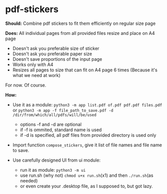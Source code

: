 # pdf-stickers

**Should:** Combine pdf stickers to fit them efficiently on regular size page

**Does:** All individual pages from all provided files resize and place on A4 page

- Doesn't ask you preferable size of sticker
- Doesn't ask you preferable paper size
- Doesn't save proportions of the input page
- Works only with A4
- Resizes all pages to size that can fit on A4 page 6 times (Because it's what we need at work)

For now. Of course.

**How:** 
- Use it as a module: `python3 -m app list.pdf of.pdf pdf.pdf files.pdf` or `python3 -m app -f file_path_to_save.pdf -d
/dir/from/which/all/pdfs/will/be/used`

    - options -f and -d are optional
    - if -f is ommited, standard name is used
    - if -d is specified, all pdf files from provided directory is used only

- Import function `compose_stickers`, give it list of file names and file name to save.
- Use carefully designed UI from ui module:
    - run it as module: `python3 -m ui`
    - use run.sh (why not) `chmod u+x run.sh`(x1) and then `./run.sh`(as needed)
    - or even create your .desktop file, as I supposed to, but got lazy.